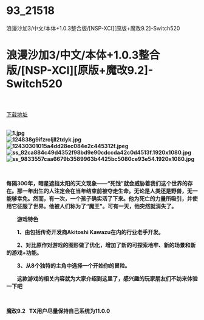 # 93_21518
浪漫沙加3/中文/本体+1.0.3整合版/[NSP-XCI][原版+魔改9.2]-Switch520
# 浪漫沙加3/中文/本体+1.0.3整合版/[NSP-XCI][原版+魔改9.2]-Switch520
 <br/></br>
[下载地址](https://www.switch520.cc/article/21518 "下载地址")
<br/></br>

<p><strong><img title="1.jpg" src="https://www.switch520.cc/muke_img/2021_08_22_7e64e5fb53c26.jpg" alt="1.jpg"></strong><br>
<strong><img title="124838g9ifzroljll2tdyk.jpg" src="https://www.switch520.cc/muke_img/2021_08_22_37f846d3e18fa.jpg" alt="124838g9ifzroljll2tdyk.jpg"></strong><br>
<strong><img title="12430301015a4dd28ec084e2c445312f.jpeg" src="https://www.switch520.cc/muke_img/2021_08_22_af963ada20ccb.jpeg" alt="12430301015a4dd28ec084e2c445312f.jpeg"></strong><br>
<strong><img title="ss_82ca884c49d4352f98bd9e90cdccda42c0d4513f.1920x1080.jpg" src="https://www.switch520.cc/muke_img/2021_08_22_85d932370ed8e.jpg" alt="ss_82ca884c49d4352f98bd9e90cdccda42c0d4513f.1920x1080.jpg"></strong><br>
<strong><img title="ss_9833557caa6679b3589963b4425bc5080ce93e54.1920x1080.jpg" src="https://www.switch520.cc/muke_img/2021_08_22_8b33fd647997c.jpg" alt="ss_9833557caa6679b3589963b4425bc5080ce93e54.1920x1080.jpg">&nbsp;</strong></p>
<p>&nbsp;</p>
<p><strong>每隔300年，暗星遮挡太阳的天文现象——“死蚀”就会威胁着我们这个世界的存在。那一年出生的人注定会在当年结束前被夺走生命。无论是人类还是野兽，无一能够幸免。然而，有一次，一个孩子确实活了下来。他为死亡的力量所吸引，并使用它征服了世界。他被人们称为了“魔王”。可有一天，他突然就消失了。</strong></p>
<p><strong>　　游戏特色</strong></p>
<p><strong>　　1、由包括传奇开发商Akitoshi Kawazu在内的行业老手开发。</strong></p>
<p><strong>　　2、对比原作对游戏的图形做了优化，增加了新的可探索地牢、新的场景和新的游戏+功能。</strong></p>
<p><strong>　　3、从8个独特的主角中选择一个开始你的冒险。</strong></p>
<p><strong>　　这款游戏的相关内容就为大家介绍到这里了，感兴趣的玩家朋友们不妨来体验一下吧</strong></p>
<p>&nbsp;</p>
<p><strong>魔改9.2 &nbsp;&nbsp;TX用户尽量保持自己系统为11.0.0</strong></p>
